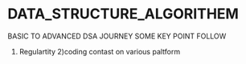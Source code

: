 # DATA_STRUCTURE_ALGORITHEM
BASIC TO ADVANCED DSA JOURNEY
SOME KEY POINT FOLLOW
1) Regulartity
2)coding contast on various paltform

